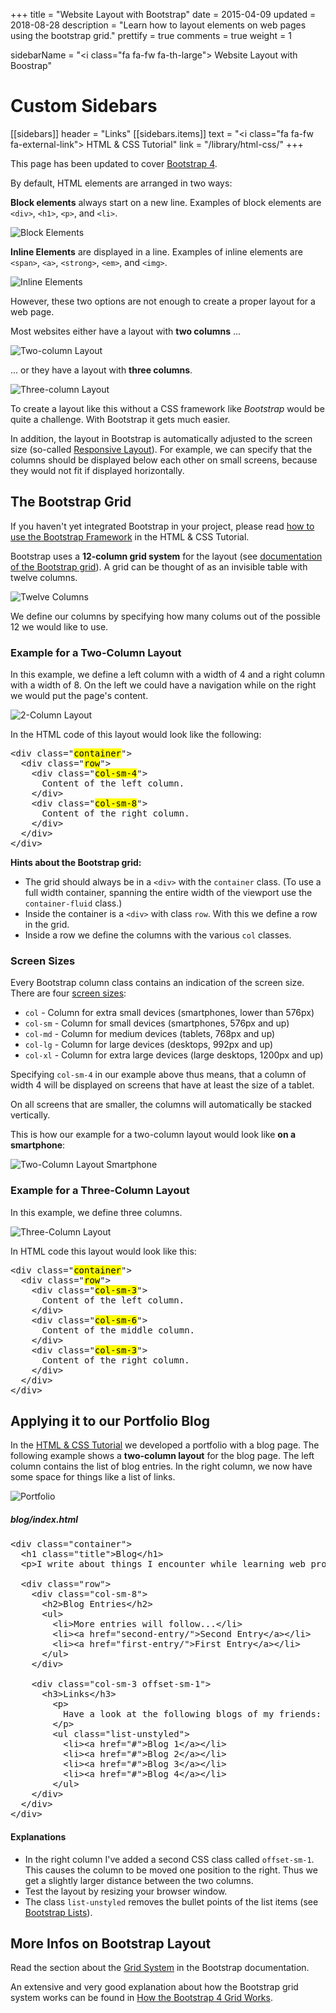 +++
title = "Website Layout with Bootstrap"
date = 2015-04-09
updated = 2018-08-28
description = "Learn how to layout elements on web pages using the bootstrap grid."
prettify = true
comments = true
weight = 1

sidebarName = "<i class=\"fa fa-fw fa-th-large\"></i> Website Layout with Boostrap"

# Custom Sidebars
[[sidebars]]
header = "Links"
[[sidebars.items]]
text = "<i class=\"fa fa-fw fa-external-link\"></i> HTML & CSS Tutorial"
link = "/library/html-css/"
+++

<div class="alert alert-info">
This page has been updated to cover <a href="https://getbootstrap.com/" class="alert-link">Bootstrap 4</a>. 
</div>

By default, HTML elements are arranged in two ways:

**Block elements** always start on a new line. Examples of block elements are `<div>`, `<h1>`, `<p>`, and `<li>`.

![Block Elements](block-elements.png)

**Inline Elements** are displayed in a line. Examples of inline elements are `<span>`, `<a>`, `<strong>`, `<em>`, and `<img>`.

![Inline Elements](inline-elements.png)

However, these two options are not enough to create a proper layout for a web page.

Most websites either have a layout with **two columns** ...

![Two-column Layout](two-columns.png)

... or they have a layout with **three columns**.

![Three-column Layout](three-columns.png)

To create a layout like this without a CSS framework like *Bootstrap* would be quite a challenge. With Bootstrap it gets much easier.

In addition, the layout in Bootstrap is automatically adjusted to the screen size (so-called [Responsive Layout](http://en.wikipedia.org/wiki/Responsive_web_design)). For example, we can specify that the columns should be displayed below each other on small screens, because they would not fit if displayed horizontally.


## The Bootstrap Grid

<div class="alert alert-warning">
  If you haven't yet integrated Bootstrap in your project, please read <a href="/library/html-css/part7/" class="alert-link">how to use the Bootstrap Framework</a> in the HTML &amp; CSS Tutorial.
</div>

Bootstrap uses a **12-column grid system** for the layout (see [documentation of the Bootstrap grid](https://getbootstrap.com/docs/4.1/layout/grid/)). A grid can be thought of as an invisible table with twelve columns.

![Twelve Columns](bootstrap-twelve-columns.png)

We define our columns by specifying how many colums out of the possible 12 we would like to use.


### Example for a Two-Column Layout

In this example, we define a left column with a width of 4 and a right column with a width of 8. On the left we could have a navigation while on the right we would put the page's content.

![2-Column Layout](bootstrap-two-columns.png)

In the HTML code of this layout would look like the following:

<pre class="prettyprint lang-html">
&lt;div class="<mark>container</mark>">
  &lt;div class="<mark>row</mark>">
    &lt;div class="<mark>col-sm-4</mark>">
      Content of the left column.
    &lt;/div>
    &lt;div class="<mark>col-sm-8</mark>">
      Content of the right column.
    &lt;/div>
  &lt;/div>
&lt;/div>
</pre>

<div class="alert alert-info">
  <strong>Hints about the Bootstrap grid:</strong>

  <ul>
    <li>The grid should always be in a <code>&lt;div></code> with the <code>container</code> class. (To use a full width container, spanning the entire width of the viewport use the <code>container-fluid</code> class.)</li>
    <li>Inside the container is a <code>&lt;div></code> with class <code>row</code>. With this we define a row in the grid.</li>
    <li>Inside a row we define the columns with the various <code>col</code> classes.</li>
  </ul>
</div>


### Screen Sizes

Every Bootstrap column class contains an indication of the screen size. There are four [screen sizes](https://getbootstrap.com/docs/4.1/layout/grid/#grid-options):

* `col` - Column for extra small devices (smartphones, lower than 576px)
* `col-sm` - Column for small devices (smartphones, 576px and up)
* `col-md` - Column for medium devices (tablets, 768px and up)
* `col-lg` - Column for large devices (desktops, 992px and up)
* `col-xl` - Column for extra large devices (large desktops, 1200px and up)

Specifying `col-sm-4` in our example above thus means, that a column of width 4 will be displayed on screens that have at least the size of a tablet.

On all screens that are smaller, the columns will automatically be stacked vertically.

This is how our example for a two-column layout would look like **on a smartphone**:

![Two-Column Layout Smartphone](bootstrap-two-columns-smartphone.png)


### Example for a Three-Column Layout

In this example, we define three columns.

![Three-Column Layout](bootstrap-three-columns.png)

In HTML code this layout would look like this:

<pre class="prettyprint lang-html">
&lt;div class="<mark>container</mark>">
  &lt;div class="<mark>row</mark>">
    &lt;div class="<mark>col-sm-3</mark>">
      Content of the left column.
    &lt;/div>
    &lt;div class="<mark>col-sm-6</mark>">
      Content of the middle column.
    &lt;/div>
    &lt;div class="<mark>col-sm-3</mark>">
      Content of the right column.
    &lt;/div>
  &lt;/div>
&lt;/div>
</pre>


## Applying it to our Portfolio Blog

In the [HTML & CSS Tutorial](/library/html-css/) we developed a portfolio with a blog page. The following example shows a **two-column layout** for the blog page. The left column contains the list of blog entries. In the right column, we now have some space for things like a list of links.

<img src="portfolio-two-columns.png" alt="Portfolio" class="img-thumbnail">


##### blog/index.html

<pre class="prettyprint lang-html">
&lt;div class="container">
  &lt;h1 class="title">Blog&lt;/h1>
  &lt;p>I write about things I encounter while learning web programming.&lt;/p>

  &lt;div class="row">
    &lt;div class="col-sm-8">
      &lt;h2>Blog Entries&lt;/h2>
      &lt;ul>
        &lt;li>More entries will follow...&lt;/li>
        &lt;li>&lt;a href="second-entry/">Second Entry&lt;/a>&lt;/li>
        &lt;li>&lt;a href="first-entry/">First Entry&lt;/a>&lt;/li>
      &lt;/ul>
    &lt;/div>

    &lt;div class="col-sm-3 offset-sm-1">
      &lt;h3>Links&lt;/h3>
        &lt;p>
          Have a look at the following blogs of my friends:
        &lt;/p>
        &lt;ul class="list-unstyled">
          &lt;li>&lt;a href="#">Blog 1&lt;/a>&lt;/li>
          &lt;li>&lt;a href="#">Blog 2&lt;/a>&lt;/li>
          &lt;li>&lt;a href="#">Blog 3&lt;/a>&lt;/li>
          &lt;li>&lt;a href="#">Blog 4&lt;/a>&lt;/li>
        &lt;/ul>
    &lt;/div>
  &lt;/div>
&lt;/div>
</pre>

#### Explanations

* In the right column I've added a second CSS class called `offset-sm-1`. This causes the column to be moved one position to the right. Thus we get a slightly larger distance between the two columns.
* Test the layout by resizing your browser window.
* The class `list-unstyled` removes the bullet points of the list items (see [Bootstrap Lists](https://getbootstrap.com/docs/4.1/content/typography/#unstyled)).


## More Infos on Bootstrap Layout

Read the section about the [Grid System](https://getbootstrap.com/docs/4.1/layout/grid/) in the Bootstrap documentation.

An extensive and very good explanation about how the Bootstrap grid system works can be found in [How the Bootstrap 4 Grid Works](https://uxplanet.org/how-the-bootstrap-4-grid-works-a1b04703a3b7).